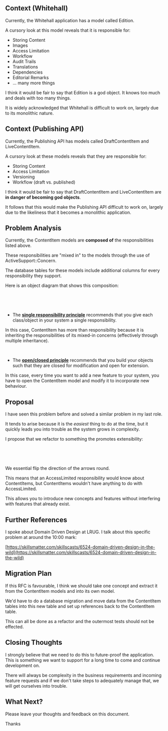 ## Context (Whitehall)

Currently, the Whitehall application has a model called Edition.

A cursory look at this model reveals that it is responsible for:

- Storing Content
- Images
- Access Limitation
- Workflow
- Audit Trails
- Translations
- Dependencies
- Editorial Remarks
- ... many more things

I think it would be fair to say that Edition is a god object.&nbsp;It knows too much and deals with too many things.

It is widely acknowledged that Whitehall is difficult to work on, largely due to its monolithic nature.

## Context (Publishing API)

Currently, the Publishing API has models called DraftContentItem and LiveContentItem.

A cursory look at these models reveals that they are responsible for:

- Storing Content
- Access Limitation
- Versioning
- Workflow (draft vs. published)

I think it would be fair to say that DraftContentItem and LiveContentItem are **in danger of becoming god objects**.

It follows that this would make the Publishing API difficult to work on, largely due to the likeliness that it becomes a monolithic application.

## Problem Analysis

Currently, the ContentItem models are **composed of** the responsibilities listed above.

These responsibilities are "mixed in" to the models through the use of ActiveSupport::Concern.

The database tables for these models include additional columns for every responsibility they support.

Here is an object diagram that shows this composition:

&nbsp;

&nbsp;

- The **[single responsibility principle](https://en.wikipedia.org/wiki/Single_responsibility_principle)** recommends that you give each class/object in your system a single responsibility.

In this case, ContentItem has more than responsibility because it is inheriting the responsibilities of its mixed-in concerns (effectively through multiple inheritance).

&nbsp;

- The **[open/closed principle](https://en.wikipedia.org/wiki/Open/closed_principle)** recommends that you build your objects such that they are closed for modification and open for extension.

In this case, every time you want to add a new feature to your system, you have to open the ContentItem model and modify it to incorporate new behaviour.

## Proposal

I have seen this problem before and solved a similar problem in my last role.

It tends to arise because it is the _easiest_ thing to do at the time, but it quickly leads you into trouble as the system grows in complexity.

I propose that we refactor to something the promotes extensibility:

&nbsp;

&nbsp;

We essential flip the direction of the arrows round.

This means that an AccessLimited responsibility would know about ContentItems, but ContentItems wouldn't have anything to do with AccessLimited.

This allows you to introduce new concepts and features without interfering with features that already exist.

## Further References

I spoke about Domain Driven Design at LRUG. I talk about this specific problem at around the 10:00 mark:

[https://skillsmatter.com/skillscasts/6524-domain-driven-design-in-the-wild](https://skillsmatter.com/skillscasts/6524-domain-driven-design-in-the-wild)

## Migration Plan

If this RFC is favourable, I think we should take one concept and extract it from the ContentItem models and into its own model.

We'd have to do a database migration and move data from the ContentItem tables into this new table and set up references back to the ContentItem table.

This can all be done as a refactor and the outermost tests should not be effected.

## Closing Thoughts

I strongly believe that we need to do this to future-proof the application. This is something we want to support for a long time to come and continue development on.

There will always be complexity in the business requirements and incoming feature requests and if we don't take steps to adequately manage that, we will get ourselves into trouble.

## What Next?

Please leave your thoughts and feedback on this document.

Thanks

